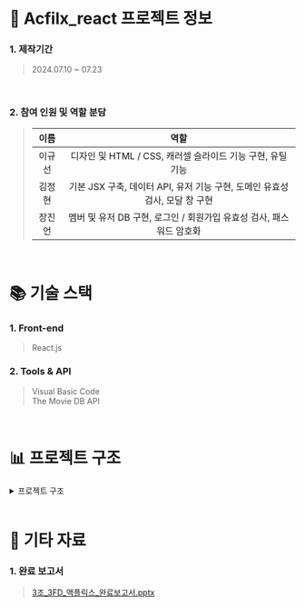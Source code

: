 # 📃  Acfilx_react 프로젝트 정보

### 1. 제작기간

> 2024.07.10 ~ 07.23
<br>

### 2. 참여 인원 및 역할 분담

> |                    이름                    | 역할   |
> | :----------------------------------------: | :---------: |
> |   이규선   | 디자인 및 HTML / CSS, 캐러셀 슬라이드 기능 구현, 유틸 기능 | 
> |   김정현   |  기본 JSX 구축, 데이터 API, 유저 기능 구현, 도메인 유효성 검사, 모달 창 구현    |
> |   장진언   |   멤버 및 유저 DB 구현, 로그인 / 회원가입 유효성 검사, 패스워드 암호화     |

<br />

# 📚 기술 스택
### 1. Front-end

> React.js

### 2. Tools & API

> Visual Basic Code<br>
> The Movie DB API
<br>

# 📊 프로젝트 구조

<details>
<summary>프로젝트 구조</summary>
<div markdown="1" style="padding-left: 15px;">
<img src="https://github.com/user-attachments/assets/b330acc1-a75e-4c26-9b55-84578df2ac40" width="800px"/>


</div>
</details>

<br />



# 📕 기타 자료

### 1. 완료 보고서
> [3조_3FD_액플릭스_완료보고서.pptx](https://github.com/user-attachments/files/18225229/3._3FD_._.pptx)


